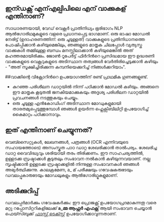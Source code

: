 ## ഇന്ഡക്സ് എന്എല്പിപിലെ എന് വാക്കുകള് എന്തിനാണ്?

സാധാരണയായി, വേഡ് വെക്റ്റർ പ്രാതിനിധ്യം ഭൂരിഭാഗം NLP ആൽഗോരിഥമുകളുടെ വളരെ പ്രധാനപ്പെട്ട ഭാഗമാണ്. ഒരു ഭാഷാ മോഡൽ നേരിട്ട് (ഉദാഹരണത്തിന്: ഒരു ചൂടുള്ളത്) വാക്കുകളുടെ പ്രതിനിധാനത്തെ പോഷിപ്പിക്കാൻ കഴിയുമെങ്കിലും, ഞങ്ങളുടെ മാതൃക ചിലപ്പോൾ വ്യത്യസ്ത വാക്കുകൾ തമ്മിലുള്ള ബന്ധം മനസ്സിലാക്കാൻ കഴിയുമെങ്കിൽ അത് മഹത്തരമായിരിക്കും. ജോൺ റൂപേർട്ട് ഫിർറിൻറെ പ്രസിദ്ധമായ ഈ ഉദ്ധരണി വാക്കുകളുടെ വെക്റ്ററുകളുടെ അടിസ്ഥാന തത്വങ്ങൾ വേർതിരിച്ചെടുക്കാൻ കഴിയും - "അത് സൂക്ഷിച്ചിരിക്കുന്ന കമ്പനിയെക്കുറിച്ച് നിങ്ങൾക്കറിയാം".

##വാക്കിന്റെ വിക്റ്റോറിൻറെ ഉപയോഗത്തിന് രണ്ട് പ്രാഥമിക ഗുണങ്ങളുണ്ട്.

* കുറഞ്ഞ പരിശീലന ഡാറ്റയിൽ നിന്ന് പഠിക്കാൻ മോഡൽ കഴിയും. അങ്ങനെ ഈ മാതൃക കൂടുതൽ ജനകീയമാക്കുകയും അദൃശ്യ പരിശീലന ഡാറ്റയിൽ പ്രവചനങ്ങൾ നടത്തുകയും ചെയ്യും.
* ഒരു ചൂടുള്ള എൻകോഡിംഗ് അടിസ്ഥാന മോഡുകളുമായി താരതമ്യപ്പെടുത്തുമ്പോൾ ഞങ്ങൾ ഉയർന്ന ഫ്ലെക്സിബിലിറ്റി ഉപയോഗിച്ച് കൈമാറ്റം പഠിക്കാനാവും.

## ഇത് എന്തിനാണ് ചെയ്യുന്നത്?

വെബ്സൈറ്റുകൾ, ലേഖനങ്ങൾ, പത്രങ്ങൾ (OCR എന്നിവയുടെ സഹായത്തോടെ) അസംസ്കൃത പാഠ ഡാറ്റ ശേഖരിക്കാൻ താൽപര്യം. ശേഖരിച്ച ഡാറ്റ വൈവിദ്ധ്യവും ശരിയായി തരം തിരിക്കണം. ഈ സാഹചര്യത്തിൽ, ഉള്ളടക്ക സ്രഷ്ടാക്കൾ കൂടുതലും സംഭാവന നൽകാൻ കഴിയുന്നവയാണ്. നല്ല സൃഷ്ടിക്കാൻ ഉള്ളടക്ക സ്രഷ്ടാക്കളിൽ നിന്നുള്ള സംഭാവനകൾ ഞങ്ങൾ അഭ്യർത്ഥിക്കുന്നു. കാലക്രമേണ, a_ മ് പരീക്ഷയും ഗവേഷകരുടേയും ഡവലപ്പുകാരുടേയും മോഡലുകളും ആൽഗോരിഥ്മുകളുമാണ്.

## അടിക്കുറിപ്പ്

ഡവലപ്പർമാർക്കും ഗവേഷകർക്കും: ഈ പ്രൊജക്റ്റ് ഉപയോഗപ്രദമാകുന്നതു വരെ മറ്റു റപ്പോസിറ്ററികളിലേക്ക് **a_മ്മ ആഫ്റ്റര്‍ എഫക്റ്റ്** ആയി സംഭാവന ചെയ്യാന്‍ ഫെയ്സ്ബുക്ക് [ഫാസ്റ്റ് ടെക്സ്റ്റ്](https://fasttext.cc) ഉപയോഗിക്കാവുന്നതാണ്.